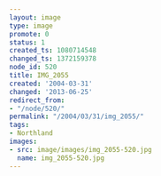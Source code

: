 ```yaml
---
layout: image
type: image
promote: 0
status: 1
created_ts: 1080714548
changed_ts: 1372159378
node_id: 520
title: IMG_2055
created: '2004-03-31'
changed: '2013-06-25'
redirect_from:
- "/node/520/"
permalink: "/2004/03/31/img_2055/"
tags:
- Northland
images:
- src: image/images/img_2055-520.jpg
  name: img_2055-520.jpg
---
```


